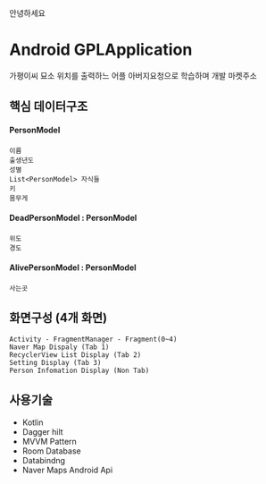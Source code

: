 안녕하세요


# Android GPLApplication
가평이씨
묘소 위치를 출력하느 어플
아버지요청으로 학습하며 개발
마켓주소

## 핵심 데이터구조
#### PersonModel
    이름
    출생년도
    성별
    List<PersonModel> 자식들
    키
    몸무게
      
#### DeadPersonModel : PersonModel
    위도
    경도
    
#### AlivePersonModel : PersonModel
    사는곳
    

## 화면구성 (4개 화면)
    Activity - FragmentManager - Fragment(0~4)
    Naver Map Dispaly (Tab 1)
    RecyclerView List Display (Tab 2)
    Setting Display (Tab 3)
    Person Infomation Display (Non Tab)
    
## 사용기술
  - Kotlin
  - Dagger hilt
  - MVVM Pattern
  - Room Database
  - Databindng
  - Naver Maps Android Api

